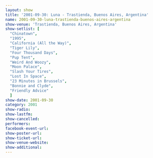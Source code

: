 ```yaml
---
layout: show
title: '2001-09-30: Luna - Trastienda, Buenos Aires, Argentina'
name: 2001-09-30-luna-trastienda-buenos-aires-argentina
show-venue: 'Trastienda, Buenos Aires, Argentina'
show-setlist: [
  "Chinatown",
  "1995",
  "California (All the Way)",
  "Tiger Lily",
  "Four Thousand Days",
  "Pup Tent",
  "Weird And Woozy",
  "Moon Palace",
  "Slash Your Tires",
  "Lost In Space",
  "23 Minutes in Brussels",
  "Bonnie and Clyde",
  "Friendly Advice"
  ]
show-date: 2001-09-30
category: 2001
show-radio: 
show-lastfm: 
show-cancelled: 
performers: 
facebook-event-url: 
show-poster-url: 
show-ticket-url: 
show-venue-website: 
show-additional: 
---
```


